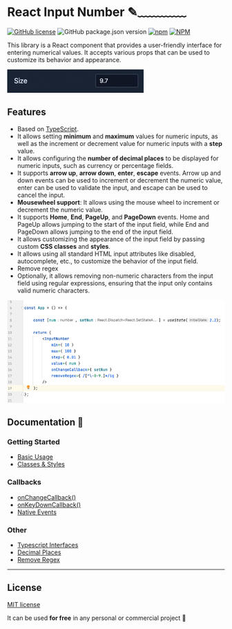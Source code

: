 # React Input Number ✎﹏﹏﹏﹏

[![GitHub license](https://img.shields.io/github/license/mzusin/toolcool-color-picker)](https://github.com/mzusin/toolcool-color-picker/blob/main/LICENSE)
![GitHub package.json version](https://img.shields.io/github/package-json/v/mzusin/mz-react-input-number)
[![npm](https://img.shields.io/npm/dw/mz-react-input-number)](https://www.npmjs.com/package/mz-react-input-number)
[![NPM](https://img.shields.io/badge/npm-input_number-brightgreen)](https://www.npmjs.com/package/mz-react-input-number)

This library is a React component that provides a user-friendly interface for entering numerical values. It accepts various props that can be used to customize its behavior and appearance.

![React Input Number](https://github.com/mzusin/mz-react-input-number/blob/main/img/preview.gif?raw=true)

## Features
- Based on [TypeScript](https://www.typescriptlang.org/).
- It allows setting **minimum** and **maximum** values for numeric inputs, as well as the increment or decrement value for numeric inputs with a **step** value.
- It allows configuring the **number of decimal places** to be displayed for numeric inputs, such as currency or percentage fields.
- It supports **arrow up**, **arrow down**, **enter**, **escape** events. Arrow up and down events can be used to increment or decrement the numeric value, enter can be used to validate the input, and escape can be used to cancel the input.
- **Mousewheel support**: It allows using the mouse wheel to increment or decrement the numeric value.
- It supports **Home**, **End**, **PageUp**, and **PageDown** events. Home and PageUp allows jumping to the start of the input field, while End and PageDown allows jumping to the end of the input field. 
- It allows customizing the appearance of the input field by passing custom **CSS classes** and **styles**.
- It allows using all standard HTML input attributes like disabled, autocomplete, etc., to customize the behavior of the input field.
- Remove regex
- Optionally, it allows removing non-numeric characters from the input field using regular expressions, ensuring that the input only contains valid numeric characters.

![React Input Number](https://github.com/mzusin/mz-react-input-number/blob/main/img/preview-code.png?raw=true)

## Documentation 🔖
### Getting Started 
- [Basic Usage](https://react-input-number.mzsoft.org/pages/basic-usage.html)
- [Classes & Styles](https://react-input-number.mzsoft.org/pages/classes-and-styles.html)
### Callbacks 
- [onChangeCallback()](https://react-input-number.mzsoft.org/pages/onChangeCallback.html)
- [onKeyDownCallback()](https://react-input-number.mzsoft.org/pages/onKeyDownCallback.html)
- [Native Events](https://react-input-number.mzsoft.org/pages/native-events.html)
### Other 
- [Typescript Interfaces](https://react-input-number.mzsoft.org/pages/typescript-interfaces.html)
- [Decimal Places](https://react-input-number.mzsoft.org/pages/decimal-places.html)
- [Remove Regex](https://react-input-number.mzsoft.org/pages/remove-regex.html)
------------------------------





















































































## License

[MIT license](https://github.com/mzusin/mz-react-input-number/blob/main/LICENSE)

It can be used **for free** in any personal or commercial project :gift: 

